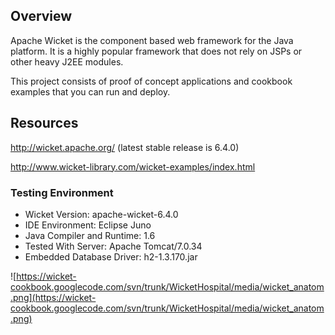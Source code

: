 ## Overview ##

Apache Wicket is the component based web framework for the Java platform.  It is a highly popular framework that does not rely on JSPs or other heavy J2EE modules.

This project consists of proof of concept applications and cookbook examples that you can run and deploy.

## Resources ##

http://wicket.apache.org/  (latest stable release is 6.4.0)

http://www.wicket-library.com/wicket-examples/index.html

### Testing Environment ###

  * Wicket Version: apache-wicket-6.4.0
  * IDE Environment: Eclipse Juno
  * Java Compiler and Runtime: 1.6
  * Tested With Server:  Apache Tomcat/7.0.34
  * Embedded Database Driver: h2-1.3.170.jar

![https://wicket-cookbook.googlecode.com/svn/trunk/WicketHospital/media/wicket_anatom.png](https://wicket-cookbook.googlecode.com/svn/trunk/WicketHospital/media/wicket_anatom.png)
